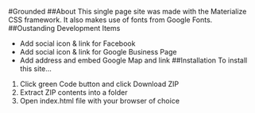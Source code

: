 #Grounded
##About
This single page site was made with the Materialize CSS framework.  It also makes use of fonts from Google Fonts.
##Oustanding Development Items
- Add social icon & link for Facebook
- Add social icon & link for Google Business Page
- Add address and embed Google Map and link
##Installation
To install this site...
1.  Click green Code button and click Download ZIP
2.  Extract ZIP contents into a folder
3.  Open index.html file with your browser of choice